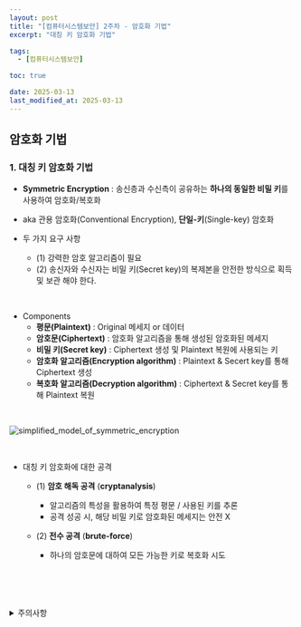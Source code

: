 ```yaml
---
layout: post
title: "[컴퓨터시스템보안] 2주차 - 암호화 기법"
excerpt: "대칭 키 암호화 기법"

tags:
  - [컴퓨터시스템보안]

toc: true

date: 2025-03-13
last_modified_at: 2025-03-13
---
```

## 암호화 기법  
### 1. 대칭 키 암호화 기법
- **Symmetric Encryption** : 송신층과 수신측이 공유하는 **하나의 동일한 비밀 키**를 사용하여 암호화/복호화  

- aka 관용 암호화(Conventional Encryption), **단일-키**(Single-key) 암호화  

- 두 가지 요구 사항  
  - (1) 강력한 암호 알고리즘이 필요  
  - (2) 송신자와 수신자는 비밀 키(Secret key)의 복제본을 안전한 방식으로 획득 및 보관 해야 한다.  

<br>

- Components
  - **평문(Plaintext)** : Original 메세지 or 데이터
  - **암호문(Ciphertext)** : 암호화 알고리즘을 통해 생성된 암호화된 메세지
  - **비밀 키(Secret key)** : Ciphertext 생성 및 Plaintext 복원에 사용되는 키  
  - **암호화 알고리즘(Encryption algorithm)** : Plaintext & Secert key를 통해 Ciphertext 생성
  - **복호화 알고리즘(Decryption algorithm)** : Ciphertext & Secret key를 통해 Plaintext 복원  

<br>

![simplified_model_of_symmetric_encryption][def]  

<br>

- 대칭 키 암호화에 대한 공격  
  - (1) **암호 해독 공격** (**cryptanalysis**)  
    - 알고리즘의 특성을 활용하여 특정 평문 / 사용된 키를 추론  
    - 공격 성공 시, 해당 비밀 키로 암호화된 메세지는 안전 X  

  - (2) **전수 공격** (**brute-force**)  
    - 하나의 암호문에 대하여 모든 가능한 키로 복호화 시도  

<br>
<br>
<br>
<br>
<details>
<summary>주의사항</summary>
<div markdown="1">

이 포스팅은 강원대학교 이헌길 교수님의 컴퓨터시스템보안 수업을 들으며 내용을 정리 한 것입니다.  
수업 내용에 대한 저작권은 교수님께 있으니,  
다른 곳으로의 무분별한 내용 복사를 자제해 주세요.

</div>
</details>

[def]: https://i.imgur.com/b7zo601.png